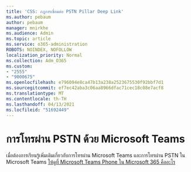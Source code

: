 ```yaml
---
title: 'CSS: กฎการเชื่อมต่อ PSTN Pillar Deep Link'
ms.author: pebaum
author: pebaum
manager: mnirkhe
ms.audience: Admin
ms.topic: article
ms.service: o365-administration
ROBOTS: NOINDEX, NOFOLLOW
localization_priority: Normal
ms.collection: Adm_O365
ms.custom:
- "2555"
- "9000675"
ms.openlocfilehash: e796094e8ca47b13a238a2523675530f92bbf7d1
ms.sourcegitcommit: ef7ec42aba3c06aa8966dfac71cec18c08e7acf8
ms.translationtype: MT
ms.contentlocale: th-TH
ms.lasthandoff: 04/13/2021
ms.locfileid: "51692449"
---
```

# <a name="pstn-calling-with-microsoft-teams"></a>การโทรผ่าน PSTN ด้วย Microsoft Teams

เมื่อต้องการเรียนรู้เพิ่มเติมเกี่ยวกับการโทรผ่าน Microsoft Teams และการโทรผ่าน PSTN ใน Microsoft Teams [ให้ดูที่ Microsoft Teams Phone ใน Microsoft 365 คืออะไร](https://docs.microsoft.com/microsoftteams/what-is-phone-system-in-office-365)